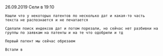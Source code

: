 26.09.2019
    Сели в 19:10

    Нашли что у некоторых патентов по несколько дат и какая-то часть текста не распознается и не печатается

    Сделали поиск индексов дат и потом порезали, но сейчас нет разбивки на группы по заявкам на патенты и на те что одобрили и тд

    Первый патент мы сейчас обрезаем

    Встали в